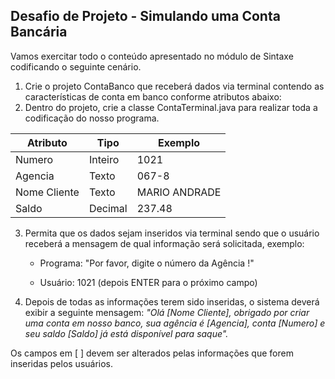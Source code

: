 ## Desafio de Projeto - Simulando uma Conta Bancária

Vamos exercitar todo o conteúdo apresentado no módulo de Sintaxe codificando o seguinte cenário.

1. Crie o projeto ContaBanco que receberá dados via terminal contendo as características de conta em banco conforme atributos abaixo:
2. Dentro do projeto, crie a classe ContaTerminal.java para realizar toda a codificação do nosso programa.

| Atributo     | Tipo    | Exemplo       |
| ------------ | ------- | ------------- |
| Numero       | Inteiro | 1021          |
| Agencia      | Texto   | 067-8         |
| Nome Cliente | Texto   | MARIO ANDRADE |
| Saldo        | Decimal | 237.48        |

3. Permita que os dados sejam inseridos via terminal sendo que o usuário receberá a mensagem de qual informação será solicitada, exemplo:
   
   - Programa: "Por favor, digite o número da Agência !"
   
   - Usuário: 1021 (depois ENTER para o próximo campo)

4. Depois de todas as informações terem sido inseridas, o sistema deverá exibir a seguinte mensagem:
     *"Olá [Nome Cliente], obrigado por criar uma conta em nosso banco, sua agência é [Agencia], conta [Numero] e seu saldo [Saldo] já está disponível para saque".*

Os campos em [ ] devem ser alterados pelas informações que forem inseridas pelos usuários.
